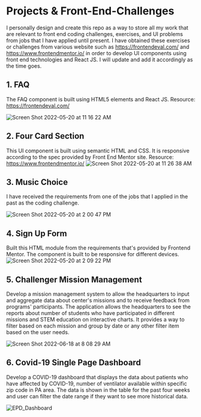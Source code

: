 # Projects & Front-End-Challenges
I personally design and create this repo as a way to store all my work that are relevant to front end coding challenges, exercises, and UI problems from jobs that I have applied until present. I have obtained these exercises or challenges from various website such as https://frontendeval.com/ and https://www.frontendmentor.io/ in order to develop UI components using front end technologies and React JS. I will update and add it accordingly as the time goes.  

## 1. FAQ
The FAQ component is built using HTML5 elements and React JS. 
Resource: https://frontendeval.com/

![Screen Shot 2022-05-20 at 11 16 22 AM](https://user-images.githubusercontent.com/6641061/169559339-de851958-d959-4740-a7e6-2d65832fad9e.png)

## 2. Four Card Section
This UI component is built using semantic HTML and CSS. It is responsive according to the spec provided by Front End Mentor site.
Resource: https://www.frontendmentor.io/
![Screen Shot 2022-05-20 at 11 26 38 AM](https://user-images.githubusercontent.com/6641061/169561774-69f7c93c-c308-4035-a8be-0dc4dd342357.png)

## 3. Music Choice
I have received the requirements from one of the jobs that I applied in the past as the coding challenge. 

![Screen Shot 2022-05-20 at 2 00 47 PM](https://user-images.githubusercontent.com/6641061/169586809-ae8c739e-5ff2-4176-a69a-28ad316126c0.png)

## 4. Sign Up Form
Built this HTML module from the requirements that's provided by Frontend Mentor. The component is built to be responsive for different devices.
![Screen Shot 2022-05-20 at 2 09 22 PM](https://user-images.githubusercontent.com/6641061/169587813-9ebccd59-7799-443e-8083-bfee40322027.png)

## 5. Challenger Mission Management
Develop a mission management system to allow the headquarters to input and aggregate data about center's missions and to receive feedback from programs' participants.
The application allows the headquarters to see the reports about number of students who have participated in different missions and STEM education on interactive charts. It provides a way to filter based on each mission and group by date or any other filter item based on the user needs.  

![Screen Shot 2022-06-18 at 8 08 29 AM](https://user-images.githubusercontent.com/6641061/174437280-6797c50d-2498-4b6e-848c-576036928546.png)

## 6. Covid-19 Single Page Dashboard
Develop a COVID-19 dashboard that displays the data about patients who have affected by COVID-19, number of ventilator available within specific zip code in PA area. The data is shown in the table for the past four weeks and user can filter the date range if they want to see more historical data.

![EPD_Dashboard](https://user-images.githubusercontent.com/6641061/174089384-e0db30d1-156b-4b53-a2bf-238ff878ca7e.JPG)
